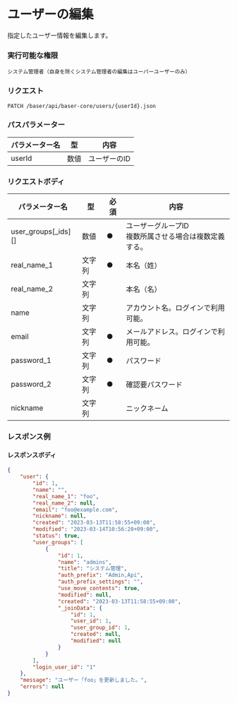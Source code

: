 # ユーザーの編集

指定したユーザー情報を編集します。

### 実行可能な権限
```
システム管理者（自身を除くシステム管理者の編集はユーパーユーザーのみ）
```
 
### リクエスト
```
PATCH /baser/api/baser-core/users/{userId}.json
``` 

### パスパラメーター

| パラメーター名       | 型   | 内容                   |
|---------------|-----|----------------------|
| userId        | 数値  | ユーザーのID              |

### リクエストボディ

| パラメーター名             | 型   | 必須  | 内容                              |
|---------------------|-----|-----|---------------------------------|
| user_groups[_ids][] | 数値  | ●   | ユーザーグループID<br>複数所属させる場合は複数定義する。 |
| real_name_1         | 文字列 | ●   | 本名（姓）                           |
| real_name_2         | 文字列  |     | 本名（名）                           |
| name                | 文字列  |     | アカウント名。ログインで利用可能。|
| email               | 文字列  | ●   | メールアドレス。ログインで利用可能。|
| password_1          | 文字列  | ●   | パスワード                           |
| password_2          | 文字列  | ●   | 確認要パスワード                        |
| nickname | 文字列  |     | ニックネーム                          |

### レスポンス例
#### レスポンスボディ
```json
{
    "user": {
        "id": 1,
        "name": "",
        "real_name_1": "foo",
        "real_name_2": null,
        "email": "foo@example.com",
        "nickname": null,
        "created": "2023-03-13T11:58:55+09:00",
        "modified": "2023-03-14T10:56:20+09:00",
        "status": true,
        "user_groups": [
            {
                "id": 1,
                "name": "admins",
                "title": "システム管理",
                "auth_prefix": "Admin,Api",
                "auth_prefix_settings": "",
                "use_move_contents": true,
                "modified": null,
                "created": "2023-03-13T11:58:55+09:00",
                "_joinData": {
                    "id": 1,
                    "user_id": 1,
                    "user_group_id": 1,
                    "created": null,
                    "modified": null
                }
            }
        ],
        "login_user_id": "1"
    },
    "message": "ユーザー「foo」を更新しました。",
    "errors": null
}
```
